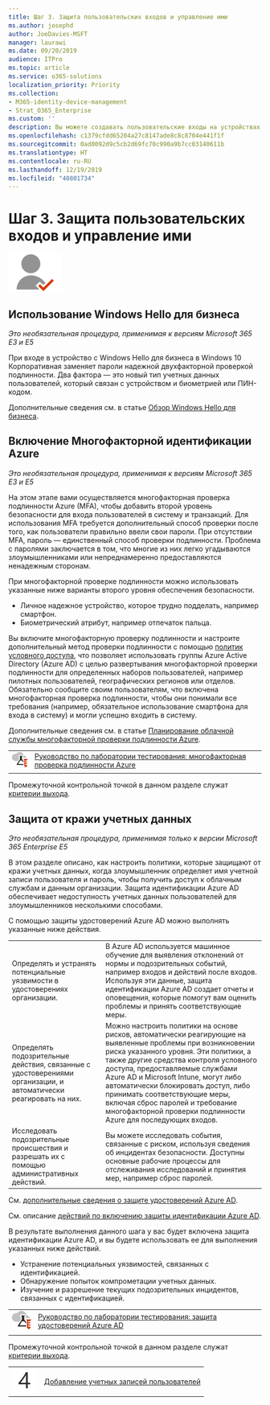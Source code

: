 ```yaml
---
title: Шаг 3. Защита пользовательских входов и управление ими
ms.author: josephd
author: JoeDavies-MSFT
manager: laurawi
ms.date: 09/20/2019
audience: ITPro
ms.topic: article
ms.service: o365-solutions
localization_priority: Priority
ms.collection:
- M365-identity-device-management
- Strat_O365_Enterprise
ms.custom: ''
description: Вы можете создавать пользовательские входы на устройствах с Windows и в Microsoft 365 более безопасным образом.
ms.openlocfilehash: c1379cfdd65204a27c8147ade8c8c8704e441f1f
ms.sourcegitcommit: 0ad0092d9c5cb2d69fc70c990a9b7cc03140611b
ms.translationtype: HT
ms.contentlocale: ru-RU
ms.lasthandoff: 12/19/2019
ms.locfileid: "40801734"
---
```

# <a name="step-3-secure-and-manage-your-user-sign-ins"></a>Шаг 3. Защита пользовательских входов и управление ими

![Этап 2. Удостоверения](./media/deploy-foundation-infrastructure/identity_icon-small.png)


<a name="identity-windows-hello"></a>
## <a name="use-windows-hello-for-business"></a>Использование Windows Hello для бизнеса

*Это необязательная процедура, применимая к версиям Microsoft 365 E3 и E5*

При входе в устройство с Windows Hello для бизнеса в Windows 10 Корпоративная заменяет пароли надежной двухфакторной проверкой подлинности. Два фактора — это новый тип учетных данных пользователей, который связан с устройством и биометрией или ПИН-кодом.

Дополнительные сведения см. в статье [Обзор Windows Hello для бизнеса](https://docs.microsoft.com/windows/security/identity-protection/hello-for-business/hello-overview).


<a name="identity-mfa"></a>
## <a name="set-up-azure-multi-factor-authentication"></a>Включение Многофакторной идентификации Azure

*Это необязательная процедура, применимая к версиям Microsoft 365 E3 и E5*

На этом этапе вами осуществляется многофакторная проверка подлинности Azure (MFA), чтобы добавить второй уровень безопасности для входа пользователей в систему и транзакций. Для использования MFA требуется дополнительный способ проверки после того, как пользователи правильно ввели свои пароли. При отсутствии MFA, пароль — единственный способ проверки подлинности. Проблема с паролями заключается в том, что многие из них легко угадываются злоумышленниками или непреднамеренно предоставляются ненадежным сторонам.

При многофакторной проверке подлинности можно использовать указанные ниже варианты второго уровня обеспечения безопасности.

- Личное надежное устройство, которое трудно подделать, например смартфон.
- Биометрический атрибут, например отпечаток пальца.

Вы включите многофакторную проверку подлинности и настроите дополнительный метод проверки подлинности с помощью [политик условного доступа](https://docs.microsoft.com/azure/active-directory/authentication/howto-mfa-getstarted#enable-multi-factor-authentication-with-conditional-access), что позволяет использовать группы Azure Active Directory (Azure AD) с целью развертывания многофакторной проверки подлинности для определенных наборов пользователей, например пилотных пользователей, географических регионов или отделов. Обязательно сообщите своим пользователям, что включена многофакторная проверка подлинности, чтобы они понимали все требования (например, обязательное использование смартфона для входа в систему) и могли успешно входить в систему. 

Дополнительные сведения см. в статье [Планирование облачной службы многофакторной проверки подлинности Azure](https://docs.microsoft.com/azure/active-directory/authentication/howto-mfa-getstarted).

|||
|:-------|:-----|
|![Руководства по лаборатории тестирования для Microsoft Cloud](media/m365-enterprise-test-lab-guides/cloud-tlg-icon-small.png)| [Руководство по лаборатории тестирования: многофакторная проверка подлинности Azure](multi-factor-authentication-microsoft-365-test-environment.md) |
|||

Промежуточной контрольной точкой в данном разделе служат [критерии выхода](identity-exit-criteria.md#crit-identity-mfa).

<a name="identity-ident-prot"></a>
## <a name="protect-against-credential-compromise"></a>Защита от кражи учетных данных

*Это необязательная процедура, применимая только к версии Microsoft 365 Enterprise E5*

В этом разделе описано, как настроить политики, которые защищают от кражи учетных данных, когда злоумышленник определяет имя учетной записи пользователя и пароль, чтобы получить доступ к облачным службам и данным организации. Защита идентификации Azure AD обеспечивает недоступность учетных данных пользователей для злоумышленников несколькими способами.

С помощью защиты удостоверений Azure AD можно выполнять указанные ниже действия.

|||
|:---------|:---------|
|Определять и устранять потенциальные уязвимости в удостоверениях организации.|В Azure AD используется машинное обучение для выявления отклонений от нормы и подозрительных событий, например входов и действий после входов. Используя эти данные, защита идентификации Azure AD создает отчеты и оповещения, которые помогут вам оценить проблемы и принять соответствующие меры.|
|Определять подозрительные действия, связанные с удостоверениями организации, и автоматически реагировать на них.|Можно настроить политики на основе рисков, автоматически реагирующие на выявленные проблемы при возникновении риска указанного уровня. Эти политики, а также другие средства контроля условного доступа, предоставляемые службами Azure AD и Microsoft Intune, могут либо автоматически блокировать доступ, либо принимать соответствующие меры, включая сброс паролей и требование многофакторной проверки подлинности Azure для последующих входов.|
|Исследовать подозрительные происшествия и разрешать их с помощью административных действий.|Вы можете исследовать события, связанные с риском, используя сведения об инцидентах безопасности. Доступны основные рабочие процессы  для отслеживания исследований и принятия мер, например сброс паролей.|

См. [дополнительные сведения о защите удостоверений Azure AD](https://docs.microsoft.com/azure/active-directory/active-directory-identityprotection).

См. описание [действий по включению защиты идентификации Azure AD](https://docs.microsoft.com/azure/active-directory/active-directory-identityprotection-enable).

В результате выполнения данного шага у вас будет включена защита идентификации Azure AD, и вы будете использовать ее для выполнения указанных ниже действий.

- Устранение потенциальных уязвимостей, связанных с идентификацией.
- Обнаружение попыток компрометации учетных данных.
- Изучение и разрешение текущих подозрительных инцидентов, связанных с идентификацией.

|||
|:-------|:-----|
|![Руководства по лаборатории тестирования для Microsoft Cloud](media/m365-enterprise-test-lab-guides/cloud-tlg-icon-small.png)| [Руководство по лаборатории тестирования: защита удостоверений Azure AD](azure-ad-identity-protection-microsoft-365-test-environment.md) |
|||

Промежуточной контрольной точкой в данном разделе служат [критерии выхода](identity-exit-criteria.md#crit-identity-ident-prot).

|||
|:-------|:-----|
|![Шаг 4](./media/stepnumbers/Step4.png)| [Добавление учетных записей пользователей](identity-add-user-accounts.md) |
